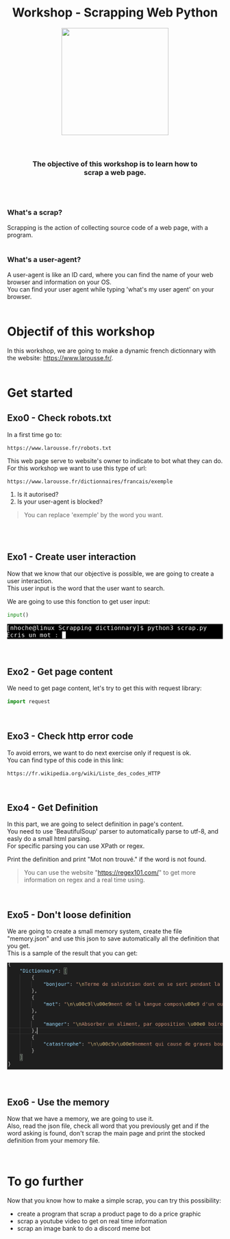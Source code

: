 <h1 align="center">
    Workshop - Scrapping Web Python
</h1>

<p align="center">
    <img width="250" height="250" src="https://cdn4.iconfinder.com/data/icons/emoji-2-5/64/_robot_emoticons_smiley-512.png">
</p>
<br>

<h3 align="center">
    The objective of this workshop is to learn how to <br> scrap a web page.
</h3>
<br><br>

### **What's a scrap?**
Scrapping is the action of collecting source code of a web page, with a program.
<br><br>

### **What's a user-agent?**
A user-agent is like an ID card, where you can find the name of your web browser and information on your OS.<br>
You can find your user agent while typing 'what's my user agent' on your browser.
<br><br>

# **Objectif of this workshop**
In this workshop, we are going to make a dynamic french dictionnary with the website: https://www.larousse.fr/.
<br><br>

# **Get started**

## **Exo0 - Check robots.txt**
In a first time go to:
```
https://www.larousse.fr/robots.txt
```
This web page serve to website's owner to indicate to bot what they can do.
For this workshop we want to use this type of url:
```
https://www.larousse.fr/dictionnaires/francais/exemple
```
1. Is it autorised?
2. Is your user-agent is blocked?

> You can replace 'exemple' by the word you want.

<br><br>

## **Exo1 - Create user interaction**
Now that we know that our objective is possible, we are going to create a user interaction.<br>
This user input is the word that the user want to search.

We are going to use this fonction to get user input:
```python
input()
```

![](sample_input.png)

<br>

## **Exo2 - Get page content**
We need to get page content, let's try to get this with request library:
```python
import request
```

<br>

## **Exo3 - Check http error code**
To avoid errors, we want to do next exercise only if request is ok.<br>
You can find type of this code in this link:
```
https://fr.wikipedia.org/wiki/Liste_des_codes_HTTP
```

<br>

## **Exo4 - Get Definition**
In this part, we are going to select definition in page's content.<br>
You need to use 'BeautifulSoup' parser to automatically parse to utf-8, and easly do a small html parsing.<br>
For specific parsing you can use XPath or regex.

Print the definition and print "Mot non trouvé." if the word is not found.

> You can use the website "https://regex101.com/" to get more information on regex and a real time using.

<br>

## **Exo5 - Don't loose definition**
We are going to create a small memory system, create the file "memory.json" and use this json to save automatically all the definition that you get. <br>
This is a sample of the result that you can get:

![](sample_json.png)

<br>

## **Exo6 - Use the memory**
Now that we have a memory, we are going to use it.<br>
Also, read the json file, check all word that you previously get and if the word asking is found, don't scrap the main page and print the stocked definition from your memory file.

<br>

# **To go further**
Now that you know how to make a simple scrap, you can try this possibility:
- create a program that scrap a product page to do a price graphic
- scrap a youtube video to get on real time information
- scrap an image bank to do a discord meme bot
